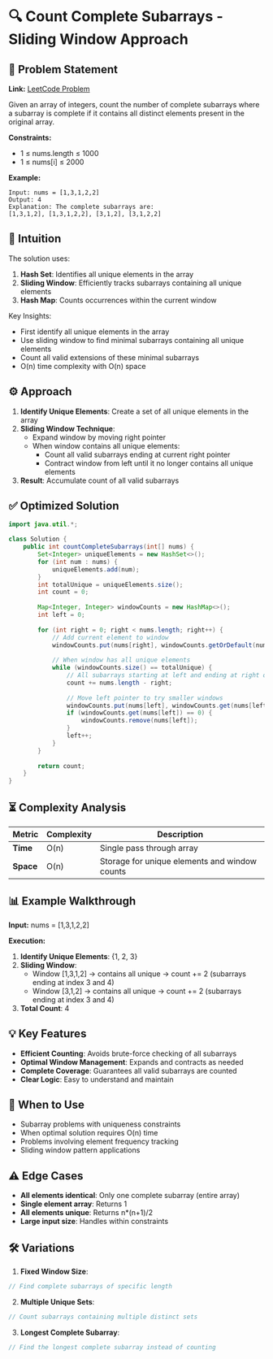 # 🔍 Count Complete Subarrays - Sliding Window Approach

## 📜 Problem Statement
**Link:** [LeetCode Problem](https://leetcode.com/problems/count-complete-subarrays-in-an-array/?envType=daily-question&envId=2025-04-24)

Given an array of integers, count the number of complete subarrays where a subarray is complete if it contains all distinct elements present in the original array.

**Constraints:**
- 1 ≤ nums.length ≤ 1000
- 1 ≤ nums[i] ≤ 2000

**Example:**
```text
Input: nums = [1,3,1,2,2]
Output: 4
Explanation: The complete subarrays are:
[1,3,1,2], [1,3,1,2,2], [3,1,2], [3,1,2,2]
```

## 🧠 Intuition
The solution uses:
1. **Hash Set**: Identifies all unique elements in the array
2. **Sliding Window**: Efficiently tracks subarrays containing all unique elements
3. **Hash Map**: Counts occurrences within the current window

Key Insights:
- First identify all unique elements in the array
- Use sliding window to find minimal subarrays containing all unique elements
- Count all valid extensions of these minimal subarrays
- O(n) time complexity with O(n) space

## ⚙️ Approach
1. **Identify Unique Elements**: Create a set of all unique elements in the array
2. **Sliding Window Technique**:
   - Expand window by moving right pointer
   - When window contains all unique elements:
     - Count all valid subarrays ending at current right pointer
     - Contract window from left until it no longer contains all unique elements
3. **Result**: Accumulate count of all valid subarrays

## ✅ Optimized Solution
```java
import java.util.*;

class Solution {
    public int countCompleteSubarrays(int[] nums) {
        Set<Integer> uniqueElements = new HashSet<>();
        for (int num : nums) {
            uniqueElements.add(num);
        }
        int totalUnique = uniqueElements.size();
        int count = 0;
        
        Map<Integer, Integer> windowCounts = new HashMap<>();
        int left = 0;
        
        for (int right = 0; right < nums.length; right++) {
            // Add current element to window
            windowCounts.put(nums[right], windowCounts.getOrDefault(nums[right], 0) + 1);
            
            // When window has all unique elements
            while (windowCounts.size() == totalUnique) {
                // All subarrays starting at left and ending at right or beyond are valid
                count += nums.length - right;
                
                // Move left pointer to try smaller windows
                windowCounts.put(nums[left], windowCounts.get(nums[left]) - 1);
                if (windowCounts.get(nums[left]) == 0) {
                    windowCounts.remove(nums[left]);
                }
                left++;
            }
        }
        
        return count;
    }
}
```

## ⏳ Complexity Analysis
| Metric          | Complexity | Description |
|-----------------|------------|-------------|
| **Time**        | O(n)       | Single pass through array |
| **Space**       | O(n)       | Storage for unique elements and window counts |

## 📊 Example Walkthrough
**Input:** nums = [1,3,1,2,2]

**Execution:**
1. **Identify Unique Elements**: {1, 2, 3}
2. **Sliding Window**:
   - Window [1,3,1,2] → contains all unique → count += 2 (subarrays ending at index 3 and 4)
   - Window [3,1,2] → contains all unique → count += 2 (subarrays ending at index 3 and 4)
3. **Total Count**: 4

## 💡 Key Features
- **Efficient Counting**: Avoids brute-force checking of all subarrays
- **Optimal Window Management**: Expands and contracts as needed
- **Complete Coverage**: Guarantees all valid subarrays are counted
- **Clear Logic**: Easy to understand and maintain

## 🚀 When to Use
- Subarray problems with uniqueness constraints
- When optimal solution requires O(n) time
- Problems involving element frequency tracking
- Sliding window pattern applications

## ⚠️ Edge Cases
- **All elements identical**: Only one complete subarray (entire array)
- **Single element array**: Returns 1
- **All elements unique**: Returns n*(n+1)/2
- **Large input size**: Handles within constraints

## 🛠 Variations
1. **Fixed Window Size**:
```java
// Find complete subarrays of specific length
```

2. **Multiple Unique Sets**:
```java
// Count subarrays containing multiple distinct sets
```

3. **Longest Complete Subarray**:
```java
// Find the longest complete subarray instead of counting
```